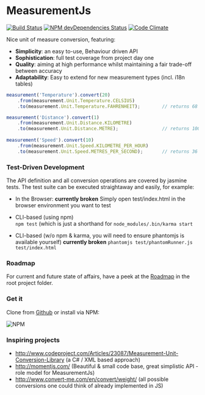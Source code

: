 #     MeasurementJs

[![Build Status](https://travis-ci.org/Philzen/measurement.js.svg?branch=master)](https://travis-ci.org/Philzen/measurement.js)
[![NPM devDependencies Status](https://david-dm.org/philzen/measurement.js/dev-status.svg?theme=shields.io)](https://david-dm.org/philzen/measurement.js#info=devDependencies)
[![Code Climate](https://codeclimate.com/github/Philzen/measurement.js.png)](https://codeclimate.com/github/Philzen/measurement.js)

Nice unit of measure conversion, featuring:
- __Simplicity__: an easy to-use, Behaviour driven API 
- __Sophistication__: full test coverage from project day one
- __Quality__: aiming at high performance whilst maintaining a fair trade-off between accuracy 
- __Adaptability__: Easy to extend for new measurement types (incl. i18n tables)


``` js
measurement('Temperature').convert(20)
    .from(measurement.Unit.Temperature.CELSIUS)
    .to(measurement.Unit.Temperature.FAHRENHEIT);        // returns 68

measurement('Distance').convert(1)
    .from(measurement.Unit.Distance.KILOMETRE)
    .to(measurement.Unit.Distance.METRE);                // returns 1000
    
measurement('Speed').convert(10)
    .from(measurement.Unit.Speed.KILOMETRE_PER_HOUR)
    .to(measurement.Unit.Speed.METRES_PER_SECOND);       // returns 36
```


### Test-Driven Development

The API definition and all conversion operations are covered by jasmine tests. 
The test suite can be executed straightaway and easily, for example:


 - In the Browser: **currently broken**
Simply open test/index.html in the browser environment you want to test

 - CLI-based (using npm)  
`npm test` (which is just a shorthand for `node_modules/.bin/karma start`

 - CLI-based (w/o npm & karma, you will need to ensure phantomjs is available yourself)  **currently broken**
`phantomjs test/phantomRunner.js test/index.html`

### Roadmap

For current and future state of affairs, have a peek at the [Roadmap](ROADMAP.md) in the root project folder.

### Get it

Clone from [Github](https://github.com/Philzen/measurement.js/) or install via NPM:

  ![NPM](https://nodei.co/npm/measurementjs.png?downloads=true&stars=true)

### Inspiring projects

- http://www.codeproject.com/Articles/23087/Measurement-Unit-Conversion-Library (a C# / XML based approach)
- http://momentjs.com/ (Beautiful & small code base, great simplistic API - role model for MeasurementJs)
- http://www.convert-me.com/en/convert/weight/ (all possible conversions one could think of already implemented in JS)
